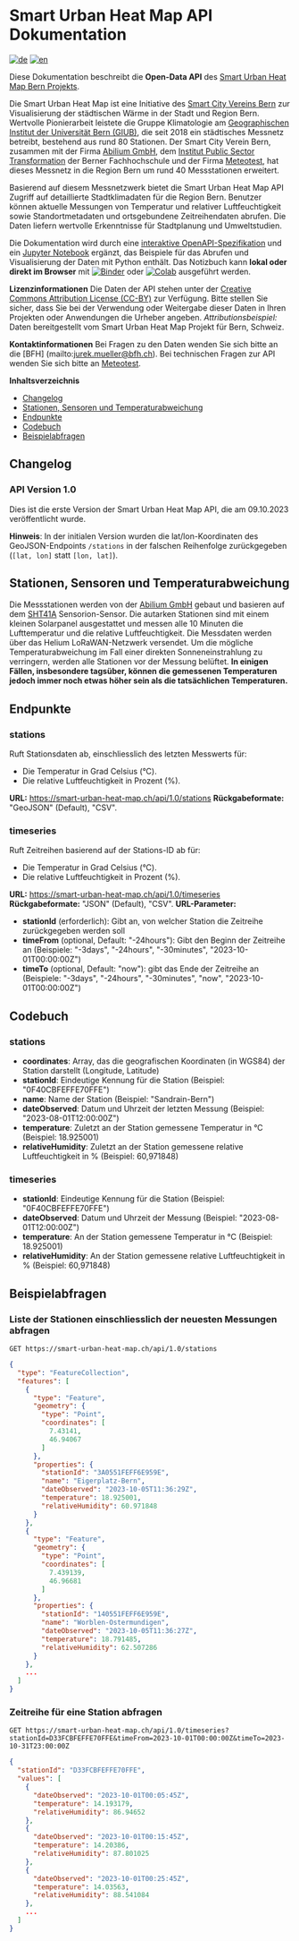 # Smart Urban Heat Map API Dokumentation <!-- omit in toc -->

[![de](https://img.shields.io/badge/lang-de-green.svg)](../de)
[![en](https://img.shields.io/badge/lang-en-red.svg)](../)


Diese Dokumentation beschreibt die **Open-Data API** des [Smart Urban Heat Map Bern Projekts](https://smart-urban-heat-map.ch).

Die Smart Urban Heat Map ist eine Initiative des [Smart City Vereins Bern](https://www.smartcity-bern.ch/) zur Visualisierung der städtischen Wärme in der Stadt und Region Bern. Wertvolle Pionierarbeit leistete die Gruppe Klimatologie am [Geographischen Institut der Universität Bern (GIUB)](https://www.geography.unibe.ch/index_eng.html), die seit 2018 ein städtisches Messnetz betreibt, bestehend aus rund 80 Stationen. Der Smart City Verein Bern, zusammen mit der Firma [Abilium GmbH](https://www.abilium.io/), dem [Institut Public Sector Transformation](https://www.bfh.ch/de/forschung/forschungsbereiche/public-sector-transformation/) der Berner Fachhochschule und der Firma [Meteotest](https://meteotest.ch/), hat dieses Messnetz in die Region Bern um rund 40 Messstationen erweitert.

Basierend auf diesem Messnetzwerk bietet die Smart Urban Heat Map API Zugriff auf detaillierte Stadtklimadaten für die Region Bern. Benutzer können aktuelle Messungen von Temperatur und relativer Luftfeuchtigkeit sowie Standortmetadaten und ortsgebundene Zeitreihendaten abrufen. Die Daten liefern wertvolle Erkenntnisse für Stadtplanung und Umweltstudien.

Die Dokumentation wird durch eine [interaktive OpenAPI-Spezifikation](../Swagger) und ein [Jupyter Notebook](../python_examples.ipynb) ergänzt, das Beispiele für das Abrufen und Visualisierung der Daten mit Python enthält.
Das Notizbuch kann **lokal oder direkt im Browser** mit [![Binder](https://mybinder.org/badge_logo.svg)](https://mybinder.org/v2/gh/meteotest/urban-heat-API-docs/main?labpath=python_examples.ipynb)
oder [![Colab](https://colab.research.google.com/assets/colab-badge.svg)](https://colab.research.google.com/github/meteotest/urban-heat-API-docs/blob/main/python_examples.ipynb) ausgeführt werden.

**Lizenzinformationen**
Die Daten der API stehen unter der [Creative Commons Attribution License (CC-BY)](https://creativecommons.org/licenses/by/4.0/) zur Verfügung.
Bitte stellen Sie sicher, dass Sie bei der Verwendung oder Weitergabe dieser Daten in Ihren Projekten oder Anwendungen die Urheber angeben.
*Attributionsbeispiel:* Daten bereitgestellt vom Smart Urban Heat Map Projekt für Bern, Schweiz.

**Kontaktinformationen**
Bei Fragen zu den Daten wenden Sie sich bitte an die [BFH] (mailto:jurek.mueller@bfh.ch).
Bei technischen Fragen zur API wenden Sie sich bitte an [Meteotest](mailto:office@meteotest.ch).

**Inhaltsverzeichnis**
- [Changelog](#changelog)
- [Stationen, Sensoren und Temperaturabweichung](#stationen-sensoren-und-temperaturabweichung)
- [Endpunkte](#endpunkte)
- [Codebuch](#codebuch)
- [Beispielabfragen](#beispielabfragen)

## Changelog

### API Version 1.0 <!-- omit in toc -->

Dies ist die erste Version der Smart Urban Heat Map API, die am 09.10.2023 veröffentlicht wurde.

**Hinweis**: In der initialen Version wurden die lat/lon-Koordinaten des GeoJSON-Endpoints `/stations` in der falschen Reihenfolge zurückgegeben (`[lat, lon]` statt `[lon, lat]`).

## Stationen, Sensoren und Temperaturabweichung
Die Messstationen werden von der [Abilium GmbH](https://www.abilium.io/) gebaut und basieren auf dem [SHT41A](https://www.mouser.ch/datasheet/2/682/Datasheet_SHT4x-3003109.pdf) Sensorion-Sensor.
Die autarken Stationen sind mit einem kleinen Solarpanel ausgestattet und messen alle 10 Minuten die Lufttemperatur und die relative Luftfeuchtigkeit.
Die Messdaten werden über das Helium LoRaWAN-Netzwerk versendet.
Um die mögliche Temperaturabweichung im Fall einer direkten Sonneneinstrahlung zu verringern, werden alle Stationen vor der Messung belüftet.
**In einigen Fällen, insbesondere tagsüber, können die gemessenen Temperaturen jedoch immer noch etwas höher sein als die tatsächlichen Temperaturen.**

## Endpunkte

### stations <!-- omit in toc -->

Ruft Stationsdaten ab, einschliesslich des letzten Messwerts für:
* Die Temperatur in Grad Celsius (°C).
* Die relative Luftfeuchtigkeit in Prozent (%).

**URL:** https://smart-urban-heat-map.ch/api/1.0/stations
**Rückgabeformate:** "GeoJSON" (Default), "CSV".

### timeseries <!-- omit in toc -->
Ruft Zeitreihen basierend auf der Stations-ID ab für:
* Die Temperatur in Grad Celsius (°C).
* Die relative Luftfeuchtigkeit in Prozent (%).

**URL:** https://smart-urban-heat-map.ch/api/1.0/timeseries
**Rückgabeformate:** "JSON" (Default), "CSV".
**URL-Parameter:**
   * **stationId** (erforderlich): Gibt an, von welcher Station die Zeitreihe zurückgegeben werden soll
   * **timeFrom** (optional, Default: "-24hours"): Gibt den Beginn der Zeitreihe an (Beispiele: "-3days", "-24hours", "-30minutes", "2023-10-01T00:00:00Z")
   * **timeTo** (optional, Default: "now"): gibt das Ende der Zeitreihe an (Beispiele: "-3days", "-24hours", "-30minutes", "now", "2023-10-01T00:00:00Z")

## Codebuch

### stations <!-- omit in toc -->

- **coordinates**: Array, das die geografischen Koordinaten (in WGS84) der Station darstellt (Longitude, Latitude)
- **stationId**: Eindeutige Kennung für die Station (Beispiel: "0F40CBFEFFE70FFE")
- **name**: Name der Station (Beispiel: "Sandrain-Bern")
- **dateObserved**: Datum und Uhrzeit der letzten Messung (Beispiel: "2023-08-01T12:00:00Z")
- **temperature**: Zuletzt an der Station gemessene Temperatur in °C (Beispiel: 18.925001)
- **relativeHumidity**: Zuletzt an der Station gemessene relative Luftfeuchtigkeit in % (Beispiel: 60,971848)

### timeseries <!-- omit in toc -->

- **stationId**: Eindeutige Kennung für die Station (Beispiel: "0F40CBFEFFE70FFE")
- **dateObserved**: Datum und Uhrzeit der Messung (Beispiel: "2023-08-01T12:00:00Z")
- **temperature**: An der Station gemessene Temperatur in °C (Beispiel: 18.925001)
- **relativeHumidity**: An der Station gemessene relative Luftfeuchtigkeit in % (Beispiel: 60,971848)

## Beispielabfragen

### Liste der Stationen einschliesslich der neuesten Messungen abfragen <!-- omit in toc -->
`GET https://smart-urban-heat-map.ch/api/1.0/stations`

```json
{
  "type": "FeatureCollection",
  "features": [
    {
      "type": "Feature",
      "geometry": {
        "type": "Point",
        "coordinates": [
          7.43141,
          46.94067
        ]
      },
      "properties": {
        "stationId": "3A0551FEFF6E959E",
        "name": "Eigerplatz-Bern",
        "dateObserved": "2023-10-05T11:36:29Z",
        "temperature": 18.925001,
        "relativeHumidity": 60.971848
      }
    },
    {
      "type": "Feature",
      "geometry": {
        "type": "Point",
        "coordinates": [
          7.439139,
          46.96681
        ]
      },
      "properties": {
        "stationId": "140551FEFF6E959E",
        "name": "Worblen-Ostermundigen",
        "dateObserved": "2023-10-05T11:36:27Z",
        "temperature": 18.791485,
        "relativeHumidity": 62.507286
      }
    },
    ...
  ]
}
```

### Zeitreihe für eine Station abfragen  <!-- omit in toc -->

`GET https://smart-urban-heat-map.ch/api/1.0/timeseries?stationId=D33FCBFEFFE70FFE&timeFrom=2023-10-01T00:00:00Z&timeTo=2023-10-31T23:00:00Z`

```json
{
  "stationId": "D33FCBFEFFE70FFE",
  "values": [
    {
      "dateObserved": "2023-10-01T00:05:45Z",
      "temperature": 14.193179,
      "relativeHumidity": 86.94652
    },
    {
      "dateObserved": "2023-10-01T00:15:45Z",
      "temperature": 14.20386,
      "relativeHumidity": 87.801025
    },
    {
      "dateObserved": "2023-10-01T00:25:45Z",
      "temperature": 14.03563,
      "relativeHumidity": 88.541084
    },
    ...
  ]
}
```